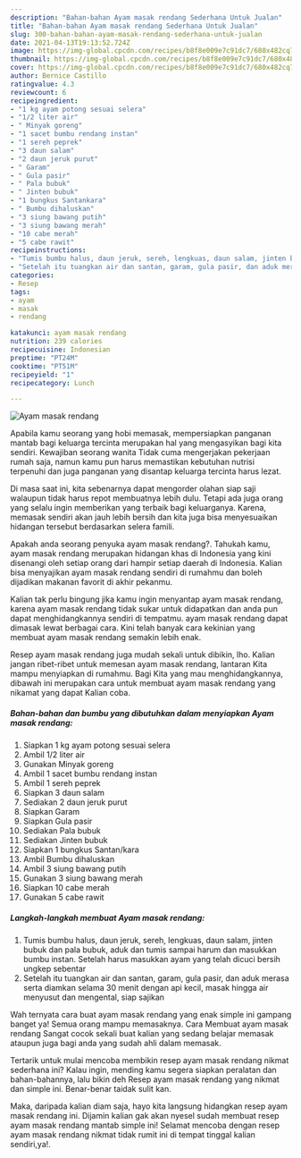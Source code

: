 ```yaml
---
description: "Bahan-bahan Ayam masak rendang Sederhana Untuk Jualan"
title: "Bahan-bahan Ayam masak rendang Sederhana Untuk Jualan"
slug: 300-bahan-bahan-ayam-masak-rendang-sederhana-untuk-jualan
date: 2021-04-13T19:13:52.724Z
image: https://img-global.cpcdn.com/recipes/b8f8e009e7c91dc7/680x482cq70/ayam-masak-rendang-foto-resep-utama.jpg
thumbnail: https://img-global.cpcdn.com/recipes/b8f8e009e7c91dc7/680x482cq70/ayam-masak-rendang-foto-resep-utama.jpg
cover: https://img-global.cpcdn.com/recipes/b8f8e009e7c91dc7/680x482cq70/ayam-masak-rendang-foto-resep-utama.jpg
author: Bernice Castillo
ratingvalue: 4.3
reviewcount: 6
recipeingredient:
- "1 kg ayam potong sesuai selera"
- "1/2 liter air"
- " Minyak goreng"
- "1 sacet bumbu rendang instan"
- "1 sereh peprek"
- "3 daun salam"
- "2 daun jeruk purut"
- " Garam"
- " Gula pasir"
- " Pala bubuk"
- " Jinten bubuk"
- "1 bungkus Santankara"
- " Bumbu dihaluskan"
- "3 siung bawang putih"
- "3 siung bawang merah"
- "10 cabe merah"
- "5 cabe rawit"
recipeinstructions:
- "Tumis bumbu halus, daun jeruk, sereh, lengkuas, daun salam, jinten bubuk dan pala bubuk, aduk dan tumis sampai harum dan masukkan bumbu instan. Setelah harus masukkan ayam yang telah dicuci bersih ungkep sebentar"
- "Setelah itu tuangkan air dan santan, garam, gula pasir, dan aduk merasa serta diamkan selama 30 menit dengan api kecil, masak hingga air menyusut dan mengental, siap sajikan"
categories:
- Resep
tags:
- ayam
- masak
- rendang

katakunci: ayam masak rendang 
nutrition: 239 calories
recipecuisine: Indonesian
preptime: "PT24M"
cooktime: "PT51M"
recipeyield: "1"
recipecategory: Lunch

---
```



![Ayam masak rendang](https://img-global.cpcdn.com/recipes/b8f8e009e7c91dc7/680x482cq70/ayam-masak-rendang-foto-resep-utama.jpg)

Apabila kamu seorang yang hobi memasak, mempersiapkan panganan mantab bagi keluarga tercinta merupakan hal yang mengasyikan bagi kita sendiri. Kewajiban seorang  wanita Tidak cuma mengerjakan pekerjaan rumah saja, namun kamu pun harus memastikan kebutuhan nutrisi terpenuhi dan juga panganan yang disantap keluarga tercinta harus lezat.

Di masa  saat ini, kita sebenarnya dapat mengorder olahan siap saji walaupun tidak harus repot membuatnya lebih dulu. Tetapi ada juga orang yang selalu ingin memberikan yang terbaik bagi keluarganya. Karena, memasak sendiri akan jauh lebih bersih dan kita juga bisa menyesuaikan hidangan tersebut berdasarkan selera famili. 



Apakah anda seorang penyuka ayam masak rendang?. Tahukah kamu, ayam masak rendang merupakan hidangan khas di Indonesia yang kini disenangi oleh setiap orang dari hampir setiap daerah di Indonesia. Kalian bisa menyajikan ayam masak rendang sendiri di rumahmu dan boleh dijadikan makanan favorit di akhir pekanmu.

Kalian tak perlu bingung jika kamu ingin menyantap ayam masak rendang, karena ayam masak rendang tidak sukar untuk didapatkan dan anda pun dapat menghidangkannya sendiri di tempatmu. ayam masak rendang dapat dimasak lewat berbagai cara. Kini telah banyak cara kekinian yang membuat ayam masak rendang semakin lebih enak.

Resep ayam masak rendang juga mudah sekali untuk dibikin, lho. Kalian jangan ribet-ribet untuk memesan ayam masak rendang, lantaran Kita mampu menyiapkan di rumahmu. Bagi Kita yang mau menghidangkannya, dibawah ini merupakan cara untuk membuat ayam masak rendang yang nikamat yang dapat Kalian coba.

<!--inarticleads1-->

##### Bahan-bahan dan bumbu yang dibutuhkan dalam menyiapkan Ayam masak rendang:

1. Siapkan 1 kg ayam potong sesuai selera
1. Ambil 1/2 liter air
1. Gunakan  Minyak goreng
1. Ambil 1 sacet bumbu rendang instan
1. Ambil 1 sereh peprek
1. Siapkan 3 daun salam
1. Sediakan 2 daun jeruk purut
1. Siapkan  Garam
1. Siapkan  Gula pasir
1. Sediakan  Pala bubuk
1. Sediakan  Jinten bubuk
1. Siapkan 1 bungkus Santan/kara
1. Ambil  Bumbu dihaluskan
1. Ambil 3 siung bawang putih
1. Gunakan 3 siung bawang merah
1. Siapkan 10 cabe merah
1. Gunakan 5 cabe rawit




<!--inarticleads2-->

##### Langkah-langkah membuat Ayam masak rendang:

1. Tumis bumbu halus, daun jeruk, sereh, lengkuas, daun salam, jinten bubuk dan pala bubuk, aduk dan tumis sampai harum dan masukkan bumbu instan. Setelah harus masukkan ayam yang telah dicuci bersih ungkep sebentar
1. Setelah itu tuangkan air dan santan, garam, gula pasir, dan aduk merasa serta diamkan selama 30 menit dengan api kecil, masak hingga air menyusut dan mengental, siap sajikan




Wah ternyata cara buat ayam masak rendang yang enak simple ini gampang banget ya! Semua orang mampu memasaknya. Cara Membuat ayam masak rendang Sangat cocok sekali buat kalian yang sedang belajar memasak ataupun juga bagi anda yang sudah ahli dalam memasak.

Tertarik untuk mulai mencoba membikin resep ayam masak rendang nikmat sederhana ini? Kalau ingin, mending kamu segera siapkan peralatan dan bahan-bahannya, lalu bikin deh Resep ayam masak rendang yang nikmat dan simple ini. Benar-benar taidak sulit kan. 

Maka, daripada kalian diam saja, hayo kita langsung hidangkan resep ayam masak rendang ini. Dijamin kalian gak akan nyesel sudah membuat resep ayam masak rendang mantab simple ini! Selamat mencoba dengan resep ayam masak rendang nikmat tidak rumit ini di tempat tinggal kalian sendiri,ya!.


